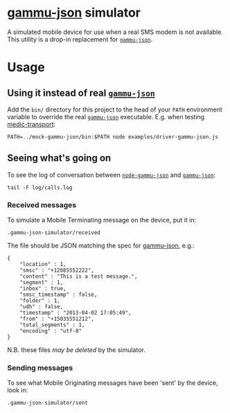 [gammu-json][1] simulator
====================

A simulated mobile device for use when a real SMS modem is not available.  This utility is a drop-in replacement for [`gammu-json`][1].

# Usage

## Using it instead of real [`gammu-json`][1]

Add the `bin/` directory for this project to the head of your `PATH` environment variable to override the real [`gammu-json`][1] executable.  E.g. when testing [medic-transport][3]:

	PATH=../mock-gammu-json/bin:$PATH node examples/driver-gammu-json.js

## Seeing what's going on

To see the log of conversation between [`node-gammu-json`][2] and [`gammu-json`][1]:

	tail -F log/calls.log

### Received messages

To simulate a Mobile Terminating message on the device, put it in:

	.gammu-json-simulator/received

The file should be JSON matching the spec for [gammu-json][1], e.g.:

	{
		"location" : 1,
		"smsc" : "+12085552222",
		"content" : "This is a test message.",
		"segment" : 1,
		"inbox" : true,
		"smsc_timestamp" : false,
		"folder" : 1,
		"udh" : false,
		"timestamp" : "2013-04-02 17:05:49",
		"from" : "+15035551212",
		"total_segments" : 1,
		"encoding" : "utf-8"
	}

N.B. these files *may be deleted* by the simulator.

### Sending messages

To see what Mobile Originating messages have been 'sent' by the device, look in:

	.gammu-json-simulator/sent

[1]: https://github.com/medic/gammu-json
[2]: https://github.com/medic/node-gammu-json
[3]: https://github.com/medic/node-gammu-json

